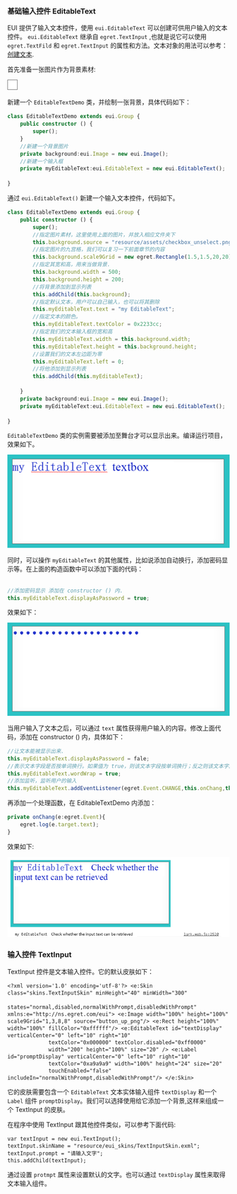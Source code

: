 ### 基础输入控件 EditableText

EUI 提供了输入文本控件，使用 `eui.EditableText` 可以创建可供用户输入的文本控件。 `eui.EditableText` 继承自 `egret.TextInput` ,也就是说它可以使用 `egret.TextFild` 和 `egret.TextInput` 的属性和方法。文本对象的用法可以参考：[创建文本](../../../../Engine2D/textField/createText/README.md).

首先准备一张图片作为背景素材:

![](566a901838cc5.png)

新建一个 `EditableTextDemo` 类，并绘制一张背景，具体代码如下：


``` TypeScript
class EditableTextDemo extends eui.Group {
    public constructor () {
        super();
    }
    //新建一个背景图片
    private background:eui.Image = new eui.Image();
    //新建一个输入框
    private myEditableText:eui.EditableText = new eui.EditableText();    

}
```

通过 `eui.EditableText()` 新建一个输入文本控件，代码如下。

``` TypeScript
class EditableTextDemo extends eui.Group {
    public constructor () {
        super();
        //指定图片素材，这里使用上面的图片，并放入相应文件夹下    
        this.background.source = "resource/assets/checkbox_unselect.png";  
        //指定图片的九宫格，我们可以复习一下前面章节的内容
        this.background.scale9Grid = new egret.Rectangle(1.5,1.5,20,20); 
        //指定其宽和高，用来当做背景.
        this.background.width = 500;                                       
        this.background.height = 200;
        //将背景添加到显示列表
        this.addChild(this.background);                                    
        //指定默认文本，用户可以自己输入，也可以将其删除
        this.myEditableText.text = "my EditableText";
        //指定文本的颜色。
        this.myEditableText.textColor = 0x2233cc;                          
        //指定我们的文本输入框的宽和高    
        this.myEditableText.width = this.background.width;                 
        this.myEditableText.height = this.background.height; 
        //设置我们的文本左边距为零
        this.myEditableText.left = 0;                                      
        //将他添加到显示列表
        this.addChild(this.myEditableText);                                

    }
    private background:eui.Image = new eui.Image();
    private myEditableText:eui.EditableText = new eui.EditableText();

}
```

`EditableTextDemo` 类的实例需要被添加至舞台才可以显示出来。编译运行项目，效果如下。

![](566a9018092ce.png)

同时，可以操作 `myEditableText` 的其他属性，比如说添加自动换行，添加密码显示等。在上面的构造函数中可以添加下面的代码：


``` TypeScript

//添加密码显示 添加在 constructor () 内.
this.myEditableText.displayAsPassword = true;                             

```
效果如下：

![](566a901819013.png)

当用户输入了文本之后，可以通过 `text` 属性获得用户输入的内容。修改上面代码，添加在 constructor () 内，具体如下：

``` TypeScript
//让文本能被显示出来.
this.myEditableText.displayAsPassword = fale; 
//表示文本字段是否按单词换行。如果值为 true，则该文本字段按单词换行；反之则该文本字段按字符换行。
this.myEditableText.wordWrap = true;                                     
//添加监听，监听用户的输入
this.myEditableText.addEventListener(egret.Event.CHANGE,this.onChang,this);             
```

再添加一个处理函数，在 EditableTextDemo 内添加：
``` TypeScript
private onChang(e:egret.Event){
    egret.log(e.target.text);
}    
```

效果如下:

![](566a90182b4bc.png)

### 输入控件 TextInput

TextInput 控件是文本输入控件。它的默认皮肤如下：

```
<?xml version='1.0' encoding='utf-8'?> <e:Skin class="skins.TextInputSkin" minHeight="40" minWidth="300" 
            states="normal,disabled,normalWithPrompt,disabledWithPrompt" xmlns:e="http://ns.egret.com/eui"> <e:Image width="100%" height="100%" scale9Grid="1,3,8,8" source="button_up_png"/> <e:Rect height="100%" width="100%" fillColor="0xffffff"/> <e:EditableText id="textDisplay" verticalCenter="0" left="10" right="10"
	         textColor="0x000000" textColor.disabled="0xff0000" 
	         width="200" height="100%" size="20" /> <e:Label id="promptDisplay" verticalCenter="0" left="10" right="10"
	         textColor="0xa9a9a9" width="100%" height="24" size="20" 
	         touchEnabled="false" includeIn="normalWithPrompt,disabledWithPrompt"/> </e:Skin>
```

它的皮肤需要包含一个 `EditableText` 文本实体输入组件 `textDisplay` 和一个 `Label` 组件 `promptDisplay`。我们可以选择使用给它添加一个背景,这样来组成一个 TextInput 的皮肤。

在程序中使用 TextInput 跟其他控件类似，可以参考下面代码:

```
var textInput = new eui.TextInput();
textInput.skinName = "resource/eui_skins/TextInputSkin.exml";
textInput.prompt = "请输入文字";
this.addChild(textInput);
```

通过设置 `protmpt` 属性来设置默认的文字。也可以通过 `textDisplay` 属性来取得文本输入组件。

